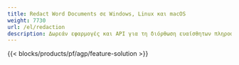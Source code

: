 ```yaml
---
title: Redact Word Documents σε Windows, Linux και macOS 
weight: 7730
url: /el/redaction
description: Δωρεάν εφαρμογές και API για τη διόρθωση ευαίσθητων πληροφοριών σε αρχεία DOC, DOCX και ODT
---
```


{{< blocks/products/pf/agp/feature-solution >}} 

